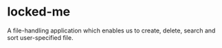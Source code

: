# locked-me
A file-handling application which enables us to create, delete, search and sort user-specified file.
